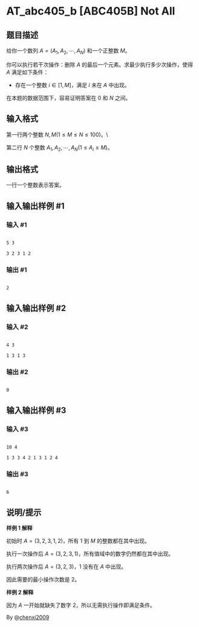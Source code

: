# AT_abc405_b [ABC405B] Not All

## 题目描述

给你一个数列 $A=(A_1,A_2,\cdots,A_N)$ 和一个正整数 $M$。

你可以执行若干次操作：删除 $A$ 的最后一个元素。求最少执行多少次操作，使得 $A$ 满足如下条件：
- 存在一个整数 $i\in[1,M]$，满足 $i$ 未在 $A$ 中出现。

在本题的数据范围下，容易证明答案在 $0$ 和 $N$ 之间。

## 输入格式

第一行两个整数 $N,M(1\le M\le N\le 100)$。\
第二行 $N$ 个整数 $A_1,A_2,\cdots,A_N(1\le A_i\le M)$。

## 输出格式

一行一个整数表示答案。

## 输入输出样例 #1

### 输入 #1

```
5 3
3 2 3 1 2
```

### 输出 #1

```
2
```

## 输入输出样例 #2

### 输入 #2

```
4 3
1 3 1 3
```

### 输出 #2

```
0
```

## 输入输出样例 #3

### 输入 #3

```
10 4
1 3 3 4 2 1 3 1 2 4
```

### 输出 #3

```
6
```

## 说明/提示

**样例 1 解释**

初始时 $A=(3,2,3,1,2)$，所有 $1$ 到 $M$ 的整数都在其中出现。

执行一次操作后 $A=(3,2,3,1)$，所有值域中的数字仍然都在其中出现。

执行两次操作后 $A=(3,2,3)$，$1$ 没有在 $A$ 中出现。

因此需要的最小操作次数是 $2$。

**样例 2 解释**

因为 $A$ 一开始就缺失了数字 $2$，所以无需执行操作即满足条件。

By @[chenxi2009](/user/1020063)